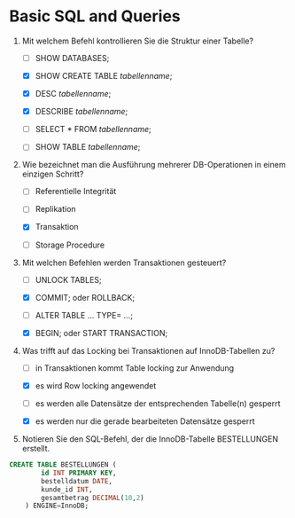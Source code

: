 # Basic SQL and Queries
1.  Mit welchem Befehl kontrollieren Sie die Struktur einer Tabelle?

    - [ ] SHOW DATABASES;

    - [x] SHOW CREATE TABLE *tabellenname*;

    - [x] DESC *tabellenname*; 
    
    - [x] DESCRIBE *tabellenname*;

    - [ ] SELECT * FROM *tabellenname*;

    - [ ] SHOW TABLE *tabellenname*;
2.  Wie bezeichnet man die Ausführung mehrerer DB-Operationen in einem einzigen Schritt?

    - [ ] Referentielle Integrität

    - [ ] Replikation

    - [x] Transaktion

    - [ ] Storage Procedure

3.  Mit welchen Befehlen werden Transaktionen gesteuert?

    - [ ] UNLOCK TABLES;

    - [x] COMMIT; oder ROLLBACK;

    - [ ] ALTER TABLE ... TYPE= ...;

    - [x] BEGIN; oder START TRANSACTION;

4.  Was trifft auf das Locking bei Transaktionen auf InnoDB-Tabellen zu?

    - [ ] in Transaktionen kommt Table locking zur Anwendung

    - [x] es wird Row locking angewendet

    - [ ] es werden alle Datensätze der entsprechenden Tabelle(n) gesperrt

    - [x] es werden nur die gerade bearbeiteten Datensätze gesperrt

5.  Notieren Sie den SQL-Befehl, der die InnoDB-Tabelle BESTELLUNGEN erstellt.

```sql
CREATE TABLE BESTELLUNGEN (
        id INT PRIMARY KEY,
        bestelldatum DATE,
        kunde_id INT,
        gesamtbetrag DECIMAL(10,2)
    ) ENGINE=InnoDB;
```
